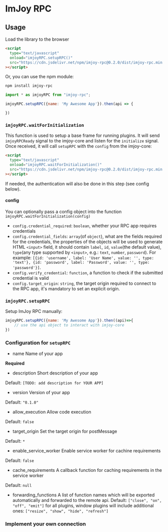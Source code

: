 # ImJoy RPC

## Usage

Load the library to the browser
```html
<script
  type="text/javascript"
  onload="imjoyRPC.setupRPC()"
  src="https://cdn.jsdelivr.net/npm/imjoy-rpc@0.2.0/dist/imjoy-rpc.min.js"
></script>
```

Or, you can use the npm module:
```bash
npm install imjoy-rpc
```

```js
import * as imjoyRPC from "imjoy-rpc";

imjoyRPC.setupRPC({name: 'My Awesome App'}).then(api => {

})

```

### `imjoyRPC.waitForInitialization`

This function is used to setup a base frame for running plugins. 
It will send `imjoyRPCReady` signal to the imjoy-core and listen for the `initialize` signal.
Once received, it will call `setupRPC` with the `config` from the imjoy-core:
```html
<script
  type="text/javascript"
  onload="imjoyRPC.waitForInitialization()"
  src="https://cdn.jsdelivr.net/npm/imjoy-rpc@0.2.0/dist/imjoy-rpc.min.js"
></script>
```

If needed, the authentication will also be done in this step (see config below).

#### config
You can optionally pass a config object into the function `imjoyRPC.waitForInitialization(config)`

 * `config.credential_required`: `boolean`, whether your RPC app requires credentials
 * `config.credential_fields`: `array`(of `object`), what are the fields required for the credentials, the properties of the objects will be used to generate HTML `<input>` field, it should contain `label`, `id`, `value`(the default value), `type`(any type supported by `<input>`, e.g.: `text`, `number`, `password`). For example: `[{id: 'username', label: 'User Name', value: '', type: 'text'}, {id: 'password', label: 'Password', value: '', type: 'password'}]`.
 * `config.verify_credential`: `function`, a function to check if the submitted credential is valid
 * `config.target_origin`: `string`, the target origin required to connect to the RPC app, it's mandatory to set an explicit origin.

### `imjoyRPC.setupRPC`

Setup ImJoy RPC manually:
```js
imjoyRPC.setupRPC({name: 'My Awesome App'}).then((api)=>{
    // use the api object to interact with imjoy-core
})
```

### Configuration for `setupRPC`
 * name 
  Name of your app

  **Required**

 * description
  Short description of your app

  Default: `[TODO: add description for YOUR APP]`

 * version
  Version of your app

  Default: `"0.1.0"`

 * allow_execution 
  Allow code execution

  Default: `false`

 * target_origin
  Set the target origin for postMessage

  Default: `*`
 * enable_service_worker
  Enable service worker for cachine requirements

  Default: `false`

 * cache_requirements
  A callback function for caching requirements in the service worker

  Default: `null`

 * forwarding_functions
  A list of function names which will be exported automatically and forwarded to the remote api.
  Default: `["close", "on", "off", "emit"]` for all plugins, window plugins will include additional ones: `["resize", "show", "hide", "refresh"]`

### Implement your own connection
